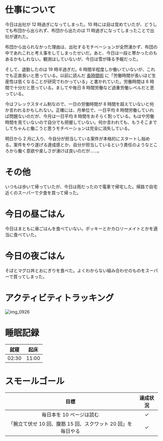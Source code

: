 # 仕事について
今日は出社が 12 時過ぎになってしまった。10 時には目は覚めていたが、どうしても布団から出られず、布団から出たのは 11 時過ぎになってしまったことで出社が遅れた。

布団から出られなかった理由は、出社するモチベーションが全然湧かず、布団の中であれこれと考え事をしてしまったせいだ。あと、今日は一段と寒かったのもあるかもしれない。観測はしていないが、今日は雪が降る予報だった。

そして、退勤したのは 19 時半過ぎだ。6 時間半程度しか働いていないが、これでも正直長いと思っている。以前に読んだ [長時間術](https://www.amazon.co.jp/dp/4788914727) に「労働時間が長いほど生産性は低くなることが研究でわかっている」と書かれていた。労働時間は 6 時間で十分だと思っている。ましてや毎日 8 時間労働など過重労働レベルだと思っている。

今はフレックスタイム制なので、一日の労働時間が 8 時間を超えていないと何か言われるかもしれない。正確には、月単位で、一日平均 8 時間労働していれば問題ないのだが、今月は一日平均 8 時間をおそらく割っている。もはや労働時間を見ていないので自分でも把握していない。何か言われても、もうそこまでしてちゃんと働こうと思うモチベーションは完全に消失している。

明日から 2 月に入り、今自分が担当している案件が本格的にスタートし始める。案件をやり遂げる達成感とか、自分が担当しているという責任のようなところから働く意欲や楽しさが湧けば良いのだが......。

# その他
いつもは歩いて帰っていたが、今日は雨だったので電車で帰宅した。帰路で自宅近くのスーパーで夕食を買って帰った。

# 今日の昼ごはん
今日はまともに昼ごはんを食べていない。ポッキーとかカロリーメイトとかを適当に食べていた。

# 今日の夜ごはん
そばとマグロ丼とおにぎりを食べた。よくわからない組み合わせのものをスーパーで買ってしまった。

# アクティビティトラッキング
![img_0926](https://noraworld.github.io/box-bulbasaur/2019/01/img_0926.png)

# 睡眠記録
| 就寝 | 起床 |
|:---:|:---:|
| 02:30 | 11:00 |

# スモールゴール
| 目標 | 達成状況 |
|:---:|:---:|
| 毎日本を 10 ページは読む | ✓ |
| 「腕立て伏せ 10 回、腹筋 15 回、スクワット 20 回」を毎日やる | ✓ |

